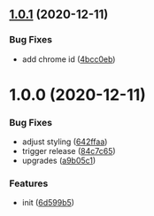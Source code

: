 ## [1.0.1](https://github.com/dword-design/feedbutler-web-extension/compare/v1.0.0...v1.0.1) (2020-12-11)


### Bug Fixes

* add chrome id ([4bcc0eb](https://github.com/dword-design/feedbutler-web-extension/commit/4bcc0ebe5705bc70e255444586b45adc91e73801))

# 1.0.0 (2020-12-11)


### Bug Fixes

* adjust styling ([642ffaa](https://github.com/dword-design/feedbutler-web-extension/commit/642ffaac11238c0284f527eb1f1d4385821fe70c))
* trigger release ([84c7c65](https://github.com/dword-design/feedbutler-web-extension/commit/84c7c65fa6dcfa129c9a0f82897cfe9ea5a0f802))
* upgrades ([a9b05c1](https://github.com/dword-design/feedbutler-web-extension/commit/a9b05c1334c524eb971110030238eec16d97fbbc))


### Features

* init ([6d599b5](https://github.com/dword-design/feedbutler-web-extension/commit/6d599b5f2c4d62009087cdbb100d5e8f5abf8bd3))
